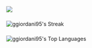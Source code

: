 
###

<div align="flex flex-row">
  <p align="start">
  <a href="https://skillicons.dev">
    <img src="https://skillicons.dev/icons?i=javascript,typescript,go,swift,react,tailwindcss,nodejs,cpp,ps,figma" />
  </a>
</p>
</div>


###

![ggiordani95's Streak](https://github-readme-streak-stats.herokuapp.com/?user=ggiordani95&theme=gotham&hide_border=false)

###

![ggiordani95's Top Languages](https://github-readme-stats.vercel.app/api/top-langs/?username=ggiordani95&theme=gotham&show_icons=true&hide_border=false&layout=compact)








